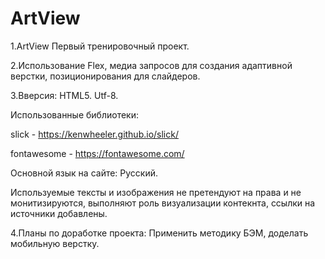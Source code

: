 # ArtView

1.ArtView Первый тренировочный проект.

2.Использование Flex, медиа запросов для создания адаптивной верстки, позиционирования для слайдеров.

3.Вверсия: HTML5. Utf-8.

Использованные библиотеки:

<script src="https://ajax.googleapis.com/ajax/libs/jquery/3.3.1/jquery.min.js"></script>
<script type="text/javascript" src="https://cdn.jsdelivr.net/npm/slick-carousel@1.8.1/slick/slick.min.js"></script>
slick - https://kenwheeler.github.io/slick/

fontawesome - https://fontawesome.com/

Основной язык на сайте: Русский.

Используемые тексты и изображения не претендуют на права и не монитизируются, выполняют роль визуализации контекнта, ссылки на источники добавлены.

4.Планы по доработке проекта: Применить методику БЭМ, доделать мобильную верстку.
